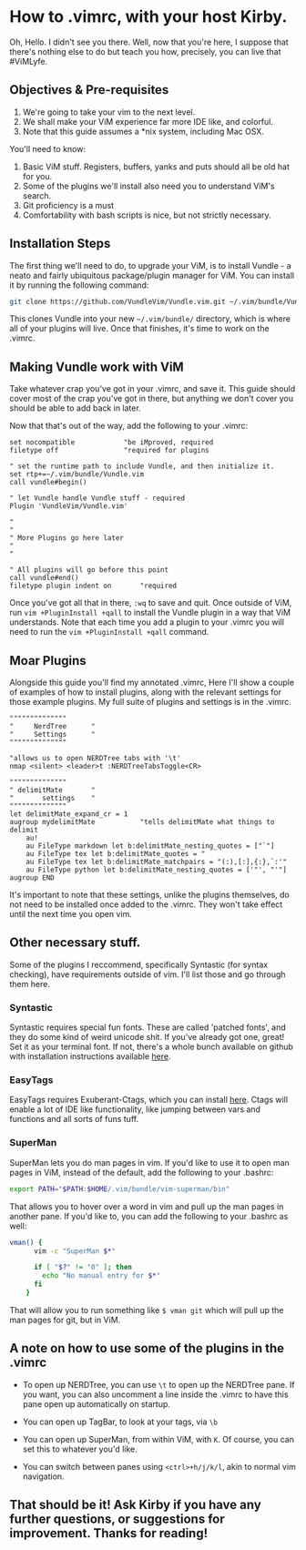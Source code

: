 # How to .vimrc, with your host Kirby.

Oh, Hello. I didn't see you there. Well, now that you're here, I suppose that there's nothing else to do but teach you how, precisely, you can live that #ViMLyfe.

## Objectives & Pre-requisites

1. We're going to take your vim to the next level.
2. We shall make your ViM experience far more IDE like, and colorful.
3. Note that this guide assumes a \*nix system, including Mac OSX.

You'll need to know:

1. Basic ViM stuff. Registers, buffers, yanks and puts should all be old hat for you.
2. Some of the plugins we'll install also need you to understand ViM's search.
3. Git proficiency is a must
4. Comfortability with bash scripts is nice, but not strictly necessary.

## Installation Steps

The first thing we'll need to do, to upgrade your ViM, is to install Vundle - a neato and fairly ubiquitous package/plugin manager for ViM. You can install it by running the following command:

```bash
git clone https://github.com/VundleVim/Vundle.vim.git ~/.vim/bundle/Vundle.vim
```

This clones Vundle into your new `~/.vim/bundle/` directory, which is where all of your plugins will live. Once that finishes, it's time to work on the .vimrc.

## Making Vundle work with ViM

Take whatever crap you've got in your .vimrc, and save it. This guide should cover most of the crap you've got in there, but anything we don't cover you should be able to add back in later.

Now that that's out of the way, add the following to your .vimrc:

```vimscript
set nocompatible            "be iMproved, required
filetype off                "required for plugins

" set the runtime path to include Vundle, and then initialize it.
set rtp+=~/.vim/bundle/Vundle.vim
call vundle#begin()

" let Vundle handle Vundle stuff - required
Plugin 'VundleVim/Vundle.vim'

"
"
" More Plugins go here later
"
"

" All plugins will go before this point
call vundle#end()
filetype plugin indent on       "required
```

Once you've got all that in there, `:wq` to save and quit. Once outside of ViM, run `vim +PluginInstall +qall` to install the Vundle plugin in a way that ViM understands. Note that each time you add a plugin to your .vimrc you will need to run the `vim +PluginInstall +qall` command.

## Moar Plugins

Alongside this guide you'll find my annotated .vimrc, Here I'll show a couple of examples of how to install plugins, along with the relevant settings for those example plugins. My full suite of plugins and settings is in the .vimrc.

```vimscript
""""""""""""""
"     NerdTree      "
"     Settings      "
""""""""""""""

"allows us to open NERDTree tabs with '\t'
nmap <silent> <leader>t :NERDTreeTabsToggle<CR>

""""""""""""""
" delimitMate       "
"       settings    "
""""""""""""""
let delimitMate_expand_cr = 1
augroup mydelimitMate           "tells delimitMate what things to delimit
    au!
    au FileType markdown let b:delimitMate_nesting_quotes = ["`"]
    au FileType tex let b:delimitMate_quotes = "
    au FileType tex let b:delimitMate_matchpairs = "(:),[:],{:},`:'"
    au FileType python let b:delimitMate_nesting_quotes = ['"', "'"]
augroup END
```

It's important to note that these settings, unlike the plugins themselves, do not need to be installed once added to the .vimrc. They won't take effect until the next time you open vim.

## Other necessary stuff.

Some of the plugins I reccommend, specifically Syntastic (for syntax checking), have requirements outside of vim. I'll list those and go through them here.

### Syntastic

Syntastic requires special fun fonts. These are called 'patched fonts', and they do some kind of weird unicode shit. If you've already got one, great! Set it as your terminal font. If not, there's a whole bunch available on github with installation instructions available [here](https://github.com/powerline/fonts).

### EasyTags

EasyTags requires Exuberant-Ctags, which you can install [here](http://ctags.sourceforge.net/). Ctags will enable a lot of IDE like functionality, like jumping between vars and functions and all sorts of funs tuff.

### SuperMan

SuperMan lets you do man pages in vim. If you'd like to use it to open man pages in ViM, instead of the default, add the following to your .bashrc:

```bash
export PATH="$PATH:$HOME/.vim/bundle/vim-superman/bin"
```

That allows you to hover over a word in vim and pull up the man pages in another pane. If you'd like to, you can add the following to your .bashrc as well:

```bash
vman() {
      vim -c "SuperMan $*"

      if [ "$?" != "0" ]; then
        echo "No manual entry for $*"
      fi
    }
```

That will allow you to run something like `$ vman git` which will pull up the man pages for git, but in ViM.

## A note on how to use some of the plugins in the .vimrc

* To open up NERDTree, you can use `\t` to open up the NERDTree pane. If you want, you can also uncomment a line inside the .vimrc to have this pane open up automatically on startup.

* You can open up TagBar, to look at your tags, via `\b`

* You can open up SuperMan, from within ViM, with `K`. Of course, you can set this to whatever you'd like.

* You can switch between panes using `<ctrl>+h/j/k/l`, akin to normal vim navigation.

## That should be it! Ask Kirby if you have any further questions, or suggestions for improvement. Thanks for reading!
